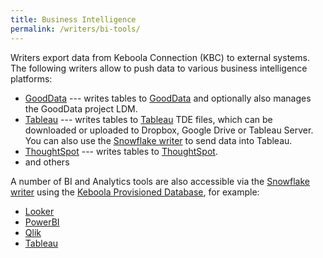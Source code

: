 ```yaml
---
title: Business Intelligence
permalink: /writers/bi-tools/
---
```


Writers export data from Keboola Connection (KBC) to external systems. The following writers
allow to push data to various business intelligence platforms:

- [GoodData](/writers/bi-tools/gooddata/) --- writes tables to [GoodData](https://www.gooddata.com/) and optionally also manages the GoodData project LDM.
- [Tableau](/writers/bi-tools/tableau/) --- writes tables to [Tableau](https://www.tableau.com/) TDE files, which can be downloaded or uploaded to Dropbox, Google Drive or Tableau Server. You can also use the [Snowflake writer](/writers/database/snowflake/) to send data into Tableau.
- [ThoughtSpot](/writers/bi-tools/thoughtspot) --- writes tables to [ThoughtSpot](https://www.thoughtspot.com/product).
- and others

A number of BI and Analytics tools are also accessible via the [Snowflake writer](/writers/database/snowflake/) using the
[Keboola Provisioned Database](/writers/database/snowflake/#using-keboola-provisioned-database), for example:

 - [Looker](/writers/database/snowflake/#connect-to-looker)
 - [PowerBI](/writers/database/snowflake/#connect-to-power-bi-desktop)
 - [Qlik](/writers/database/snowflake/#connect-to-qlik)
 - [Tableau](/writers/database/snowflake/#connect-to-tableau)

